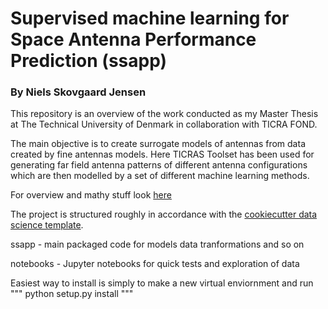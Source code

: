 # Supervised machine learning for Space Antenna Performance Prediction (ssapp)
### By Niels Skovgaard Jensen
This repository is an overview of the work conducted as my Master Thesis at The Technical University of Denmark in collaboration with TICRA FOND. 

The main objective is to create surrogate models of antennas from data created by fine antennas models. Here TICRAS Toolset has been used for generating far field antenna patterns of different antenna configurations which are then modelled by a set of different machine learning methods.

For overview and mathy stuff look [here](https://skoogydan.github.io/Supervised-Machine-Learning-for-Space-Antenna-Performance-Prediction/)


The project is structured roughly in accordance with the [cookiecutter data science template](https://drivendata.github.io/cookiecutter-data-science/).

ssapp - main packaged code for models data tranformations and so on

notebooks - Jupyter notebooks for quick tests and exploration of data



Easiest way to install is simply to make a new virtual enviornment and run
"""
python setup.py install
"""
